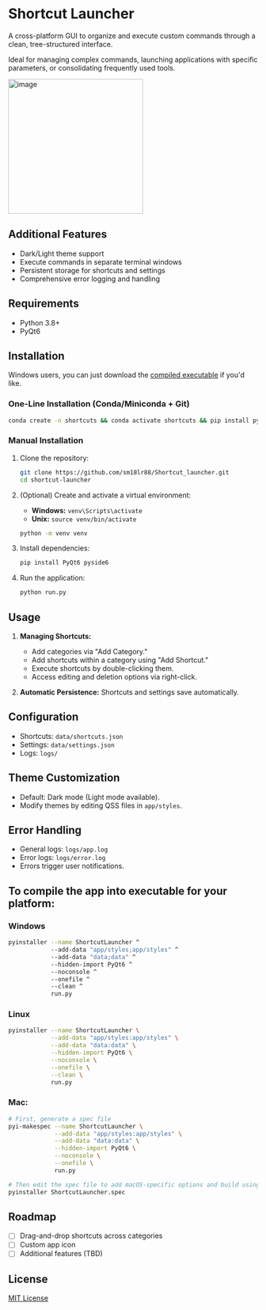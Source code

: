 # Shortcut Launcher

A cross-platform GUI to organize and execute custom commands through a clean, tree-structured interface. 

Ideal for managing complex commands, launching applications with specific parameters, or consolidating frequently used tools.

<img width="272" alt="image" src="https://github.com/user-attachments/assets/14c994b6-5bf0-4ba7-945d-bd16e6712e3a">

## Additional Features

- Dark/Light theme support
- Execute commands in separate terminal windows
- Persistent storage for shortcuts and settings
- Comprehensive error logging and handling

## Requirements

- Python 3.8+
- PyQt6

## Installation

Windows users, you can just download the [compiled executable](https:) if you'd like.

### One-Line Installation (Conda/Miniconda + Git)
```bash
conda create -n shortcuts && conda activate shortcuts && pip install pyqt6 pyside6 && git clone https://github.com/sm18lr88/Shortcut_launcher.git && cd Shortcut_launcher && python run.py
```

### Manual Installation
1. Clone the repository:
   ```bash
   git clone https://github.com/sm18lr88/Shortcut_launcher.git
   cd shortcut-launcher
   ```

2. (Optional) Create and activate a virtual environment:
   - **Windows:** `venv\Scripts\activate`
   - **Unix:** `source venv/bin/activate`

   ```bash
   python -m venv venv
   ```

3. Install dependencies:
   ```bash
   pip install PyQt6 pyside6
   ```

4. Run the application:
   ```bash
   python run.py
   ```

## Usage

1. **Managing Shortcuts:**
   - Add categories via "Add Category."
   - Add shortcuts within a category using "Add Shortcut."
   - Execute shortcuts by double-clicking them.
   - Access editing and deletion options via right-click.

2. **Automatic Persistence:** Shortcuts and settings save automatically.

## Configuration

- Shortcuts: `data/shortcuts.json`
- Settings: `data/settings.json`
- Logs: `logs/`

## Theme Customization

- Default: Dark mode (Light mode available).
- Modify themes by editing QSS files in `app/styles`.

## Error Handling

- General logs: `logs/app.log`
- Error logs: `logs/error.log`
- Errors trigger user notifications.

## To compile the app into executable for your platform:

### Windows
```bash
pyinstaller --name ShortcutLauncher ^
            --add-data "app/styles;app/styles" ^
            --add-data "data;data" ^
            --hidden-import PyQt6 ^
            --noconsole ^
            --onefile ^
            --clean ^
            run.py
```

### Linux
```bash
pyinstaller --name ShortcutLauncher \
            --add-data "app/styles:app/styles" \
            --add-data "data:data" \
            --hidden-import PyQt6 \
            --noconsole \
            --onefile \
            --clean \
            run.py
```

### Mac:
```bash
# First, generate a spec file
pyi-makespec --name ShortcutLauncher \
             --add-data "app/styles:app/styles" \
             --add-data "data:data" \
             --hidden-import PyQt6 \
             --noconsole \
             --onefile \
             run.py

# Then edit the spec file to add macOS-specific options and build using:
pyinstaller ShortcutLauncher.spec
```


## Roadmap

- [ ] Drag-and-drop shortcuts across categories
- [ ] Custom app icon
- [ ] Additional features (TBD)

## License

[MIT License](LICENSE)
